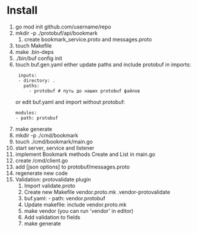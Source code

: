 # Install

1. go mod init github.com/username/repo
2. mkdir -p ./protobuf/api/bookmark
   1. create bookmark_service.proto and messages.proto
3. touch Makefile
4. make .bin-deps
5. ./bin/buf config init
6. touch buf.gen.yaml
   either update paths and include protobuf in imports: 
   ```
    inputs:
    - directory: .
      paths:
        - protobuf # путь до наших protobuf файлов
   ```
   or edit buf.yaml and import without protobuf:
   ```
   modules:
   - path: protobuf
   ```
7. make generate
8. mkdir -p ./cmd/bookmark
9. touch ./cmd/bookmark/main.go
10. start server, service and listener
11. implement Bookmark methods Create and List in main.go
12. create /cmd/client.go
13. add [json options] to protobuf/messages.proto 
14. regenerate new code
15. Validation: protovalidate plugin 
    1. Import validate.proto
    2. Create new Makefile vendor.proto.mk .vendor-protovalidate
    3. buf.yaml: - path: vendor.protobuf
    4. Update makefile: include vendor.proto.mk
    5. make vendor (you can run 'vendor' in editor)
    6. Add validation to fields
    7. make generate